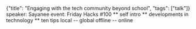 {"title": "Engaging with the tech community beyond school", "tags": ["talk"]}
speaker: Sayanee
event: Friday Hacks #100
** self intro
** developments in technology
** ten tips
local -- global
offline -- online
